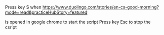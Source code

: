 Press key S when 
https://www.duolingo.com/stories/en-cs-good-morning?mode=read&practiceHubStory=featured 

is opened in google chrome to start the script
Press key Esc to stop the csript
